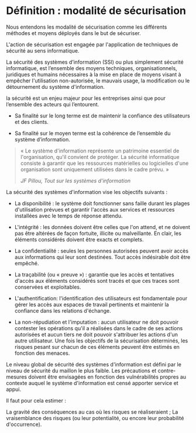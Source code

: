 # Définition : modalité de sécurisation

Nous entendons les modalité de sécurisation comme les différents méthodes 
et moyens déployés dans le but de sécuriser.

L'action de sécurisation est engagée par l'application de techniques de 
sécurité au sens informatique.

La sécurité des systèmes d’information (SSI) ou plus simplement sécurité informatique, 
est l’ensemble des moyens techniques, organisationnels, juridiques et humains nécessaires 
à la mise en place de moyens visant à empêcher l'utilisation non-autorisée, le mauvais usage, 
la modification ou le détournement du système d'information.
 
la sécurité est un enjeu majeur pour les entreprises ainsi que pour l’ensemble des acteurs qui 
l’entourent. 

* Sa finalité sur le long terme est de maintenir la confiance des utilisateurs et des clients. 

* Sa finalité sur le moyen terme est la cohérence de l’ensemble du système d’information.

> « Le système d'information représente un patrimoine essentiel de l'organisation, 
qu'il convient de protéger. 
La sécurité informatique consiste à garantir que 
les ressources matérielles ou logicielles d'une organisation sont uniquement utilisées 
dans le cadre prévu. »
>
>*JF Pillou, Tout sur les systèmes d'information* 

La sécurité des systèmes d'information vise les objectifs suivants :

* La disponibilité : le système doit fonctionner sans faille durant les plages 
d'utilisation prévues et garantir l'accès aux services et ressources installées 
avec le temps de réponse attendu.

* L'intégrité : les données doivent être celles que l'on attend, et ne doivent 
pas être altérées de façon fortuite, illicite ou malveillante. 
En clair, les éléments considérés doivent être exacts et complets.

* La confidentialité : seules les personnes autorisées peuvent avoir accès aux 
informations qui leur sont destinées. Tout accès indésirable doit être empêché.

* La traçabilité (ou « preuve ») : garantie que les accès et tentatives d'accès aux 
éléments considérés sont tracés et que ces traces sont conservées et exploitables.

* L'authentification: l'identification des utilisateurs est fondamentale pour gérer 
les accès aux espaces de travail pertinents et maintenir la confiance dans les relations d'échange.

* La non-répudiation et l'imputation : aucun utilisateur ne doit pouvoir contester 
les opérations qu'il a réalisées dans le cadre de ses actions autorisées et 
aucun tiers ne doit pouvoir s'attribuer les actions d'un autre utilisateur.
Une fois les objectifs de la sécurisation déterminés, les risques pesant sur chacun 
de ces éléments peuvent être estimés en fonction des menaces. 

Le niveau global de sécurité des systèmes d'information est défini par le niveau 
de sécurité du maillon le plus faible. Les précautions et contre-mesures doivent être 
envisagées en fonction des vulnérabilités propres au contexte auquel le système d'information 
est censé apporter service et appui.

Il faut pour cela estimer :

La gravité des conséquences au cas où les risques se réaliseraient ;
La vraisemblance des risques (ou leur potentialité, ou encore leur probabilité d'occurrence).